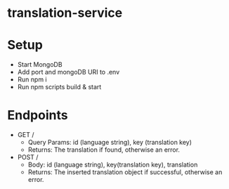 # translation-service

# Setup
- Start MongoDB
- Add port and mongoDB URI to .env
- Run npm i
- Run npm scripts build & start

# Endpoints
- GET /
  - Query Params: id (language string), key (translation key)
  - Returns: The translation if found, otherwise an error.
- POST /
  - Body: id (language string), key(translation key), translation
  - Returns: The inserted translation object if successful, otherwise an error.